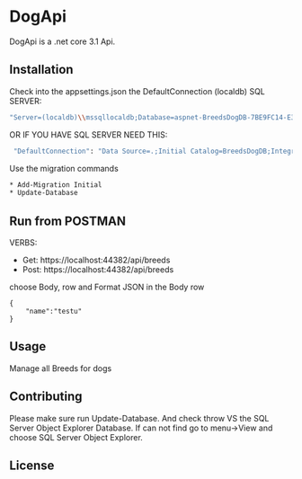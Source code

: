 # DogApi

DogApi is a .net core 3.1 Api.

## Installation
Check into the appsettings.json the DefaultConnection
 (localdb) SQL SERVER:
 ```bash
 "Server=(localdb)\\mssqllocaldb;Database=aspnet-BreedsDogDB-7BE9FC14-E3E1-4D30-B471-E5414EE5E2FD;Trusted_Connection=True;MultipleActiveResultSets=true"
 ```
 OR IF YOU HAVE SQL SERVER NEED THIS:
```bash
 "DefaultConnection": "Data Source=.;Initial Catalog=BreedsDogDB;Integrated Security=True"
 ```
Use the migration commands 

```bash
* Add-Migration Initial
* Update-Database
```
## Run from POSTMAN
VERBS:
* Get: https://localhost:44382/api/breeds
* Post: https://localhost:44382/api/breeds 

choose Body, row and Format JSON 
in the Body row 
```
{
    "name":"testu"
}
```

## Usage

Manage all Breeds for dogs

## Contributing

Please make sure run Update-Database. 
And check throw  VS the SQL Server Object Explorer Database.
If can not find go to menu->View and choose SQL Server Object Explorer.

## License
